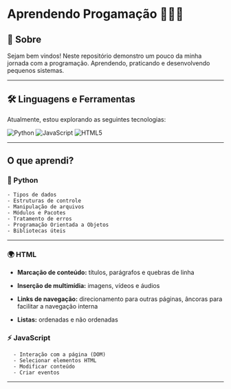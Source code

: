 # Aprendendo Progamação 👨🏻‍💻

## 🧾 Sobre 
Sejam bem vindos! Neste repositório demonstro um pouco da minha jornada com a programação. Aprendendo, praticando e desenvolvendo pequenos sistemas.

---

## 🛠️ Linguagens e Ferramentas
Atualmente, estou explorando as seguintes tecnologias:

![Python](https://img.shields.io/badge/python-3670A0?style=for-the-badge&logo=python&logoColor=ffdd54)
![JavaScript](https://img.shields.io/badge/JavaScript-F7DF1E?style=for-the-badge&logo=javascript&logoColor=black)
![HTML5](https://img.shields.io/badge/HTML5-E34F26?style=for-the-badge&logo=html5&logoColor=white)

---

## O que aprendi? 
### 🐍 Python 
```
- Tipos de dados  
- Estruturas de controle  
- Manipulação de arquivos  
- Módulos e Pacotes  
- Tratamento de erros  
- Programação Orientada a Objetos  
- Bibliotecas úteis  
```
---

### 🌍 HTML

- **Marcação de conteúdo:** títulos, parágrafos e quebras de linha

- **Inserção de multimídia:** imagens, vídeos e áudios

- **Links de navegação:** direcionamento para outras páginas, âncoras para facilitar a navegação interna

- **Listas:** ordenadas e não ordenadas


### ⚡ JavaScript
```
  - Interação com a página (DOM)  
  - Selecionar elementos HTML  
  - Modificar conteúdo  
  - Criar eventos  

```
---
 
 